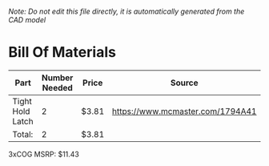 ###### Note: Do not edit this file directly, it is automatically generated from the CAD model 
# Bill Of Materials 
 |Part|Number Needed|Price|Source| 
 |----|----------|-----|-----|
|Tight Hold Latch|2|$3.81|https://www.mcmaster.com/1794A41|
|Total: |2|$3.81| |

 3xCOG MSRP: $11.43